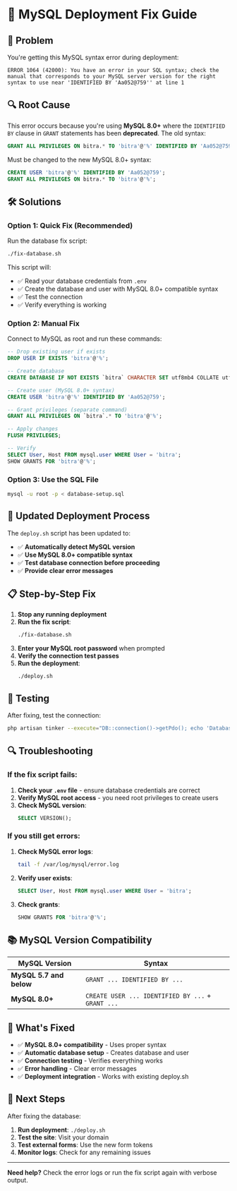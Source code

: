 # 🔧 MySQL Deployment Fix Guide

## 🚨 Problem
You're getting this MySQL syntax error during deployment:
```
ERROR 1064 (42000): You have an error in your SQL syntax; check the manual that corresponds to your MySQL server version for the right syntax to use near 'IDENTIFIED BY 'Aa052@759'' at line 1
```

## 🔍 Root Cause
This error occurs because you're using **MySQL 8.0+** where the `IDENTIFIED BY` clause in `GRANT` statements has been **deprecated**. The old syntax:
```sql
GRANT ALL PRIVILEGES ON bitra.* TO 'bitra'@'%' IDENTIFIED BY 'Aa052@759';
```

Must be changed to the new MySQL 8.0+ syntax:
```sql
CREATE USER 'bitra'@'%' IDENTIFIED BY 'Aa052@759';
GRANT ALL PRIVILEGES ON bitra.* TO 'bitra'@'%';
```

## 🛠️ Solutions

### Option 1: Quick Fix (Recommended)
Run the database fix script:
```bash
./fix-database.sh
```

This script will:
- ✅ Read your database credentials from `.env`
- ✅ Create the database and user with MySQL 8.0+ compatible syntax
- ✅ Test the connection
- ✅ Verify everything is working

### Option 2: Manual Fix
Connect to MySQL as root and run these commands:

```sql
-- Drop existing user if exists
DROP USER IF EXISTS 'bitra'@'%';

-- Create database
CREATE DATABASE IF NOT EXISTS `bitra` CHARACTER SET utf8mb4 COLLATE utf8mb4_unicode_ci;

-- Create user (MySQL 8.0+ syntax)
CREATE USER 'bitra'@'%' IDENTIFIED BY 'Aa052@759';

-- Grant privileges (separate command)
GRANT ALL PRIVILEGES ON `bitra`.* TO 'bitra'@'%';

-- Apply changes
FLUSH PRIVILEGES;

-- Verify
SELECT User, Host FROM mysql.user WHERE User = 'bitra';
SHOW GRANTS FOR 'bitra'@'%';
```

### Option 3: Use the SQL File
```bash
mysql -u root -p < database-setup.sql
```

## 🔄 Updated Deployment Process

The `deploy.sh` script has been updated to:
- ✅ **Automatically detect MySQL version**
- ✅ **Use MySQL 8.0+ compatible syntax**
- ✅ **Test database connection before proceeding**
- ✅ **Provide clear error messages**

## 📋 Step-by-Step Fix

1. **Stop any running deployment**
2. **Run the fix script**:
   ```bash
   ./fix-database.sh
   ```
3. **Enter your MySQL root password** when prompted
4. **Verify the connection test passes**
5. **Run the deployment**:
   ```bash
   ./deploy.sh
   ```

## 🧪 Testing

After fixing, test the connection:
```bash
php artisan tinker --execute="DB::connection()->getPdo(); echo 'Database connection successful!';"
```

## 🔍 Troubleshooting

### If the fix script fails:
1. **Check your `.env` file** - ensure database credentials are correct
2. **Verify MySQL root access** - you need root privileges to create users
3. **Check MySQL version**:
   ```sql
   SELECT VERSION();
   ```

### If you still get errors:
1. **Check MySQL error logs**:
   ```bash
   tail -f /var/log/mysql/error.log
   ```
2. **Verify user exists**:
   ```sql
   SELECT User, Host FROM mysql.user WHERE User = 'bitra';
   ```
3. **Check grants**:
   ```sql
   SHOW GRANTS FOR 'bitra'@'%';
   ```

## 📚 MySQL Version Compatibility

| MySQL Version | Syntax |
|---------------|--------|
| **MySQL 5.7 and below** | `GRANT ... IDENTIFIED BY ...` |
| **MySQL 8.0+** | `CREATE USER ... IDENTIFIED BY ...` + `GRANT ...` |

## 🎯 What's Fixed

- ✅ **MySQL 8.0+ compatibility** - Uses proper syntax
- ✅ **Automatic database setup** - Creates database and user
- ✅ **Connection testing** - Verifies everything works
- ✅ **Error handling** - Clear error messages
- ✅ **Deployment integration** - Works with existing deploy.sh

## 🚀 Next Steps

After fixing the database:
1. **Run deployment**: `./deploy.sh`
2. **Test the site**: Visit your domain
3. **Test external forms**: Use the new form tokens
4. **Monitor logs**: Check for any remaining issues

---

**Need help?** Check the error logs or run the fix script again with verbose output.
